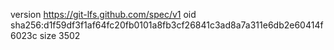 version https://git-lfs.github.com/spec/v1
oid sha256:d1f59df3f1af64fc20fb0101a8fb3cf26841c3ad8a7a311e6db2e60414f6023c
size 3502
